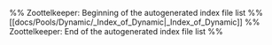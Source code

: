 %% Zoottelkeeper: Beginning of the autogenerated index file list  %%
 [[docs/Pools/Dynamic/_Index_of_Dynamic|_Index_of_Dynamic]]
%% Zoottelkeeper: End of the autogenerated index file list  %%
